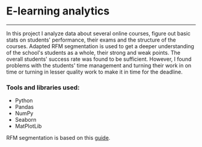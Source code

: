 # E-learning analytics
***
In this project I analyze data about several online courses, figure out basic stats on students' performance, their exams and the structure of the courses. Adapted RFM segmentation is used to get a deeper understanding of the school's students as a whole, their strong and weak points.
The overall students' success rate was found to be sufficient. However, I found problems with the students' time management and turning their work in on time or turning in lesser quality work to make it in time for the deadline. 

### Tools and libraries used: 
* Python
* Pandas
* NumPy
* Seaborn
* MatPlotLib

RFM segmentation is based on this [guide](https://guillaume-martin.github.io/rfm-segmentation-with-python.html).
